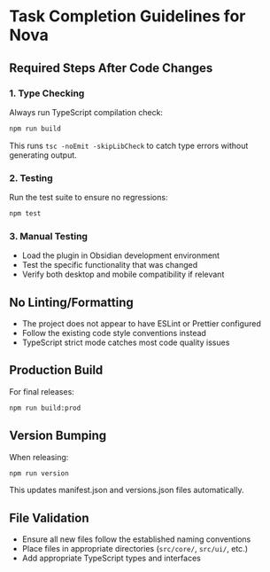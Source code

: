 # Task Completion Guidelines for Nova

## Required Steps After Code Changes

### 1. Type Checking
Always run TypeScript compilation check:
```bash
npm run build
```
This runs `tsc -noEmit -skipLibCheck` to catch type errors without generating output.

### 2. Testing
Run the test suite to ensure no regressions:
```bash
npm test
```

### 3. Manual Testing
- Load the plugin in Obsidian development environment
- Test the specific functionality that was changed
- Verify both desktop and mobile compatibility if relevant

## No Linting/Formatting
- The project does not appear to have ESLint or Prettier configured
- Follow the existing code style conventions instead
- TypeScript strict mode catches most code quality issues

## Production Build
For final releases:
```bash
npm run build:prod
```

## Version Bumping
When releasing:
```bash
npm run version
```
This updates manifest.json and versions.json files automatically.

## File Validation
- Ensure all new files follow the established naming conventions
- Place files in appropriate directories (`src/core/`, `src/ui/`, etc.)
- Add appropriate TypeScript types and interfaces